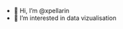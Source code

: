 - 👋 Hi, I’m @xpellarin
- 👀 I’m interested in data vizualisation

<!---
xpellarin/xpellarin is a ✨ special ✨ repository because its `README.md` (this file) appears on your GitHub profile.
You can click the Preview link to take a look at your changes.
--->
